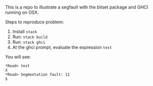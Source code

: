 
This is a repo to illustrate a segfault with the bitset package and GHCI
running on OSX.

Steps to reproduce problem:

1. Install `stack`
2. Run: `stack build`
3. Run: `stack ghci`
4. At the ghci prompt, evaluate the expression `test`

You will see:

    *Road> test
    X
    *Road> Segmentation fault: 11
    $

